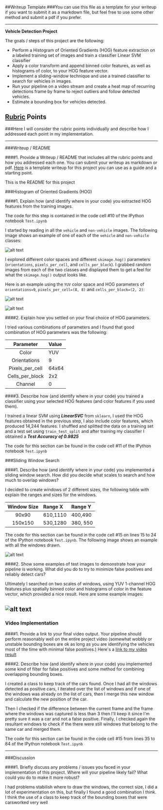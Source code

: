 ##Writeup Template
###You can use this file as a template for your writeup if you want to submit it as a markdown file, but feel free to use some other method and submit a pdf if you prefer.

---

**Vehicle Detection Project**

The goals / steps of this project are the following:

* Perform a Histogram of Oriented Gradients (HOG) feature extraction on a labeled training set of images and train a classifier Linear SVM classifier
* Apply a color transform and append binned color features, as well as histograms of color, to your HOG feature vector. 
* Implement a sliding-window technique and use a trained classifier to search for vehicles in images.
* Run your pipeline on a video stream and create a heat map of recurring detections frame by frame to reject outliers and follow detected vehicles.
* Estimate a bounding box for vehicles detected.

[//]: # (Image References)
[image1]: ./output_images/car_not_car.png
[image2]: ./output_images/hog_car_64.png
[image3]: ./output_images/hog_nocar_64.png
[image4]: ./output_images/sliding_window.png
[image5]: ./output_images/pipeline.png
[image6]: ./output_images/example_output.png
[video1]: ./project_video.mp4

## [Rubric](https://review.udacity.com/#!/rubrics/513/view) Points
###Here I will consider the rubric points individually and describe how I addressed each point in my implementation.  

---
###Writeup / README

####1. Provide a Writeup / README that includes all the rubric points and how you addressed each one.  You can submit your writeup as markdown or pdf.  [Here](https://github.com/udacity/CarND-Vehicle-Detection/blob/master/writeup_template.md) is a template writeup for this project you can use as a guide and a starting point.  

This is the README for this project

###Histogram of Oriented Gradients (HOG)

####1. Explain how (and identify where in your code) you extracted HOG features from the training images.

The code for this step is contained in the code cell #10 of the IPython notebook `Test.ipynb`


I started by reading in all the `vehicle` and `non-vehicle` images.  The following image shows an example of one of each of the `vehicle` and `non-vehicle` classes:

![alt text][image1]

I explored different color spaces and different `skimage.hog()` parameters (`orientations`, `pixels_per_cell`, and `cells_per_block`).  I grabbed random images from each of the two classes and displayed them to get a feel for what the `skimage.hog()` output looks like.

Here is an example using the `YUV` color space and HOG parameters of `orientations=9`, `pixels_per_cell=(8, 8)` and `cells_per_block=(2, 2)`:



![alt text][image2]


![alt text][image3]


####2. Explain how you settled on your final choice of HOG parameters.

I tried various combinations of parameters and I found that good combination of HOG parameters was the following:


| Parameter        | Value   | 
|:----------------:|:--------| 
| Color            | YUV     | 
| Orientations     | 9       |
| Pixels_per_cell  | 64x64   |
| Cells_per_block  | 2x2     |
| Channel          | 0       |


####3. Describe how (and identify where in your code) you trained a classifier using your selected HOG features (and color features if you used them).

I trained a linear SVM using ***LinearSVC*** from `sklearn`, I used the HOG features obtained in the previous step, I also include color features, which produced 14,244 features. I shuffled and splitted the data on a training set and a test set using `train_test_split` and after training my classifier I obtained a ***Test Accuracy of 0.9825***

The code for this section can be found in the code cell #11 of the IPython notebook `Test.ipynb`

###Sliding Window Search

####1. Describe how (and identify where in your code) you implemented a sliding window search.  How did you decide what scales to search and how much to overlap windows?

I decided to create windows of 2 different sizes, the following table with explain the ranges and sizes for the windows.

| Window Size | Range X   | Range Y  | 
|:-----------:|:----------|:---------| 
| 90x90       | 610,1110  | 400,490  | 
| 150x150     | 530,1280  | 380, 550 | 


The code for this section can be found in the code cell #15 on lines 15 to 24 of the IPython notebook `Test.ipynb`. The following image shows an example with all the windows drawn.

![alt text][image4]


####2. Show some examples of test images to demonstrate how your pipeline is working.  What did you do to try to minimize false positives and reliably detect cars?

Ultimately I searched on two scales of windows, using YUV 1-channel HOG features plus spatially binned color and histograms of color in the feature vector, which provided a nice result.  Here are some example images:

![alt text][image5]
---

### Video Implementation

####1. Provide a link to your final video output.  Your pipeline should perform reasonably well on the entire project video (somewhat wobbly or unstable bounding boxes are ok as long as you are identifying the vehicles most of the time with minimal false positives.)
Here's a [link to my video result](./project_video.mp4)


####2. Describe how (and identify where in your code) you implemented some kind of filter for false positives and some method for combining overlapping bounding boxes.

I created a class to keep track of the cars found. Once I had all the windows detected as positive cars, I iterated over the list of windows and if one of the windows was already on the list of cars, then I merge this new window and calculate the new position of the car.

Then I checked if the difference between the current frame and the frame where the windows was captured is less than 3 then I'll keep it since I'm pretty sure it was a car and not a false positive. Finally, I checked again the resultant windows to check if the there were still windows that belong to the same car and merged them.

The code for this section can be found in the code cell #15 from lines 35 to 84 of the IPython notebook `Test.ipynb`


---

###Discussion

####1. Briefly discuss any problems / issues you faced in your implementation of this project.  Where will your pipeline likely fail?  What could you do to make it more robust?

I had problems stabilish where to draw the windows, the correct size, I did a lot of experimentation on this, but finally I found a good combination I think. I think the use of a class to keep track of the bounding boxes that were carsworked very well

